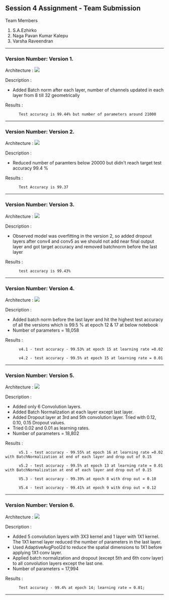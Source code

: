 ## Session 4 Assignment - Team Submission
Team Members
1. S.A.Ezhirko
2. Naga Pavan Kumar Kalepu
3. Varsha Raveendran
**********************************************************************************************************************
### Version Number: Version 1.

Architecture : ![](Images/version1.png)   

Description : <br />
* Added Batch norm after each layer, number of channels updated in each layer from 8 till 32 geometrically

Results : 

          Test accuracy is 99.44% but number of parameters around 21000

**********************************************************************************************************************
### Version Number: Version 2.

Architecture : ![](Images/version2.png)   

Description : <br />
* Reduced number of paramters below 20000 but didn't reach target test accuracy 99.4 %

Results : 

          Test Accuracy is 99.37

**********************************************************************************************************************
### Version Number: Version 3.

Architecture : ![](Images/version3.png)   

Description : <br />
* Observed model was overfitting in the version 2, so added dropout layers after conv4 and conv5 as we should not add near final output layer and got target accuracy and removed batchnorm before the last layer

Results : 

          test accuracy is 99.43%

**********************************************************************************************************************
### Version Number: Version 4.

Architecture : ![](Images/version4.png)   

Description : <br />
* Added batch norm before the last layer and hit the highest test accuracy of all the versions which is 99.5 % at epoch 12 & 17 at below notebook
* Number of parameters = 18,058

Results : 

          v4.1 - test accuracy - 99.53% at epoch 15 at learning rate =0.02 

          v4.2 - test accuracy - 99.5% at epoch 15 at learning rate = 0.01
**********************************************************************************************************************
### Version Number: Version 5.

Architecture : ![](Images/Version5.png)   

Description : <br />
* Added only 6 Convolution layers. 
* Added Batch Normalization at each layer except last layer. 
* Added Dropout layer at 3rd and 5th convolution layer. Tried with 0.12, 0.10, 0.15 Dropout values. 
* Tried 0.02 and 0.01 as learning rates.
* Number of parameters = 18,802 

Results : 

          v5.1 - test accuracy - 99.55% at epoch 16 at learning rate =0.02 with BatchNormalization at end of each layer and drop out of 0.15

          v5.2 - test accuracy - 99.5% at epoch 13 at learning rate = 0.01 with BatchNormalization at end of each layer and drop out of 0.15
          
          V5.3 - test accuracy - 99.39% at epoch 8 with drop out = 0.10
          
          V5.4 - test accuracy - 99.41% at epoch 9 with drop out = 0.12
**********************************************************************************************************************
### Version Number: Version 6.

Architecture : ![](Images/Version6.png)   

Description : <br />
* Added 5 convolution layers with 3X3 kernel and 1 layer with 1X1 kernel. The 1X1 kernel layer reduced the number of parameters in the last layer. 
* Used AdaptiveAvgPool2d to reduce the spatial dimensions to 1X1 before applying 1X1 conv layer. 
* Applied batch normalization and dropout (except 5th and 6th conv layer) to all convolution layers except the last one.
* Number of parameters = 17,994

Results : 

          Test accuracy - 99.4% at epoch 14; learning rate = 0.01; 
**********************************************************************************************************************
